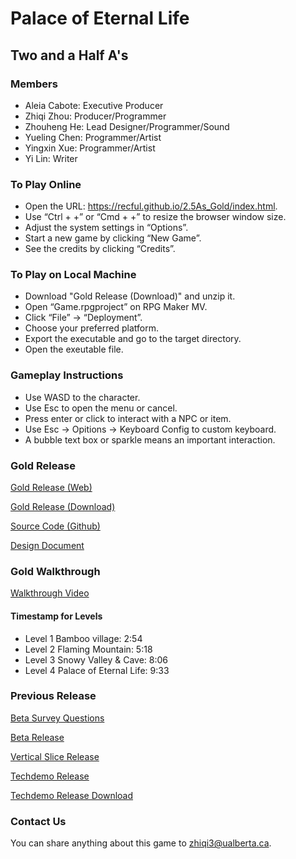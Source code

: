 # Palace of Eternal Life
## Two and a Half A's

### Members
  * Aleia Cabote: Executive Producer <br>
  * Zhiqi Zhou: Producer/Programmer <br>
  * Zhouheng He: Lead Designer/Programmer/Sound <br>
  * Yueling Chen: Programmer/Artist <br>
  * Yingxin Xue: Programmer/Artist <br>
  * Yi Lin: Writer <br>
 
### To Play Online
   * Open the URL: https://recful.github.io/2.5As_Gold/index.html.
   * Use “Ctrl + +” or “Cmd + +” to resize the browser window size.
   * Adjust the system settings in “Options”.
   * Start a new game by clicking “New Game”.
   * See the credits by clicking “Credits”.
   
### To Play on Local Machine
   * Download "Gold Release (Download)" and unzip it.
   * Open “Game.rpgproject” on RPG Maker MV.
   * Click “File” -> “Deployment”.
   * Choose your preferred platform.
   * Export the executable and go to the target directory.
   * Open the exeutable file.

### Gameplay Instructions
* Use WASD to the character.
* Use Esc to open the menu or cancel.
* Press enter or click to interact with a NPC or item.
* Use Esc -> Opitions -> Keyboard Config to custom keyboard.
* A bubble text box or sparkle means an important interaction. 
 
### Gold Release
[Gold Release (Web)](/2.5As_Gold/index.html)   <br>

[Gold Release (Download)](https://drive.google.com/file/d/1Ouw6k4ZjyDsNFXaB20hMJKp_KYuGNpQb/view?usp=sharing) <br>

[Source Code (Github)](https://github.com/CMPUT250TeamTwoAndHalfAs/Palace-of-Eternal-Life)   <br>

[Design Document](https://trello.com/25as/home) <br>

### Gold Walkthrough
[Walkthrough Video](https://drive.google.com/file/d/1u4NOl3UXidF2l46pD9HZdJufqNc3Wr8m/view?usp=sharing) <br>

#### Timestamp for Levels
* Level 1 Bamboo village: 2:54
* Level 2 Flaming Mountain: 5:18
* Level 3 Snowy Valley & Cave: 8:06
* Level 4 Palace of Eternal Life: 9:33


### Previous Release

[Beta Survey Questions](https://forms.gle/cNmQjGJvoDLbGuA36) <br>

[Beta Release](/2.5As_Beta/index.html)   <br>

[Vertical Slice Release](/2.5As_VS/index.html)   <br>

[Techdemo Release](/2.5As_Techdemo/index.html)   <br>

[Techdemo Release Download](2.5As_Techdemo.zip)   <br>

### Contact Us

You can share anything about this game to zhiqi3@ualberta.ca.
